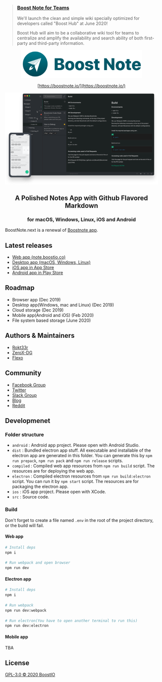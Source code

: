 > ### [Boost Note for Teams](https://hub.boostio.co/)
>
> We'll launch the clean and simple wiki specially optimized for developers called "Boost Hub" at June 2020!
>
> Boost Hub will aim to be a collaborative wiki tool for teams to centralize and amplify the availability and search ability of both first-party and third-party information.

<div align="center">
  <img src="static/logo_with_text_teal.svg" width="400">
  
  [https://boostnote.io/](https://boostnote.io/)
</div>

![uiimage](./static/img_ui.svg)

<h2 align='center'>A Polished Notes App with Github Flavored Markdown</h2>
<h3 align="center">for macOS, Windows, Linux, iOS and Android</h5>

BoostNote.next is a renewal of [Boostnote app](https://github.com/BoostIO/Boostnote).

## Latest releases

- [Web app (note.boostio.co)](https://note.boostio.co)
- [Desktop app (macOS, Windows, Linux)](https://github.com/BoostIO/BoostNote.next/releases/latest)
- [iOS app in App Store](https://apps.apple.com/us/app/boostnote-mobile/id1498182749)
- [Android app in Play Store](https://play.google.com/store/apps/details?id=com.boostio.boostnote)

## Roadmap

- Browser app (Dec 2019)
- Desktop app(Windows, mac and Linux) (Dec 2019)
- Cloud storage (Dec 2019)
- Mobile app(Android and iOS) (Feb 2020)
- File system based storage (June 2020)

## Authors & Maintainers

- [Rokt33r](https://github.com/rokt33r)
- [ZeroX-DG](https://github.com/ZeroX-DG)
- [Flexo](https://github.com/Flexo013)

## Community

- [Facebook Group](https://www.facebook.com/groups/boostnote/)
- [Twitter](https://twitter.com/boostnoteapp)
- [Slack Group](https://join.slack.com/t/boostnote-group/shared_invite/zt-cun7pas3-WwkaezxHBB1lCbUHrwQLXw)
- [Blog](https://medium.com/boostnote)
- [Reddit](https://www.reddit.com/r/Boostnote/)

## Developmenet

### Folder structure

- `android` : Android app project. Please open with Android Studio.
- `dist` : Bundled electron app stuff. All executable and installable of the electron app are generated in this folder. You can generate this by `npm run prepack`, `npm run pack` and `npm run release` scripts.
- `compiled` : Compiled web app resources from `npm run build` script. The resources are for deploying the web app.
- `electron` : Compiled electron resources from `npm run build:electron` script. You can run it by `npm start` script. The resources are for packaging the electron app.
- `ios` : iOS app project. Please open with XCode.
- `src` : Source code.

### Build

Don't forget to create a file named `.env` in the root of the project directory, or the build will fail.

#### Web app

```sh
# Install deps
npm i

# Run webpack and open browser
npm run dev
```

#### Electron app

```sh
# Install deps
npm i

# Run webpack
npm run dev:webpack

# Run electron(You have to open another terminal to run this)
npm run dev:electron
```

#### Mobile app

TBA

## License

[GPL-3.0 © 2020 BoostIO](./LICENSE.md)
